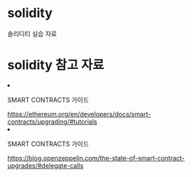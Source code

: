 # solidity
솔리디티 실습 자료

# solidity 참고 자료
<li><p>SMART CONTRACTS 가이드</p><a href="#"> https://ethereum.org/en/developers/docs/smart-contracts/upgrading/#tutorials</a> </br></li>
<li><p>SMART CONTRACTS 가이드</p><a href="#"> https://blog.openzeppelin.com/the-state-of-smart-contract-upgrades/#delegate-calls</a></li>
